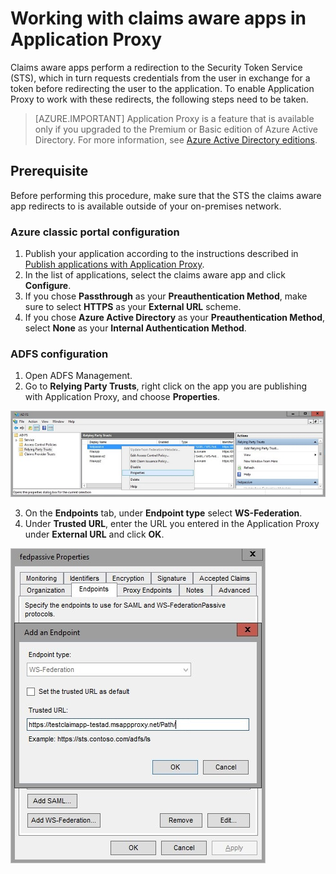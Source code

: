 <properties
    pageTitle="Working with Claims Aware Apps in Application Proxy"
    description="Covers how to get up and running with Azure AD Application Proxy."
    services="active-directory"
    documentationCenter=""
    authors="kgremban"
    manager="stevenpo"
    editor=""/>

<tags
    ms.service="active-directory"
    ms.workload="identity"
    ms.tgt_pltfrm="na"
    ms.devlang="na"
    ms.topic="article"
    ms.date="12/08/2015"
    ms.author="kgremban"/>



# Working with claims aware apps in Application Proxy

Claims aware apps perform a redirection to the Security Token Service (STS), which in turn requests credentials from the user in exchange for a token before redirecting the user to the application. To enable Application Proxy to work with these redirects, the following steps need to be taken.

> [AZURE.IMPORTANT] Application Proxy is a feature that is available only if you upgraded to the Premium or Basic edition of Azure Active Directory. For more information, see [Azure Active Directory editions](active-directory-editions.md).


## Prerequisite

Before performing this procedure, make sure that the STS the claims aware app redirects to is available outside of your on-premises network.


### Azure classic portal configuration

1. Publish your application according to the instructions described in [Publish applications with Application Proxy](active-directory-application-proxy-publish.md).
2. In the list of applications, select the claims aware app and click **Configure**.
3. If you chose **Passthrough** as your **Preauthentication Method**, make sure to select **HTTPS** as your **External URL** scheme.
4. If you chose **Azure Active Directory** as your **Preauthentication Method**, select **None** as your **Internal Authentication Method**.


### ADFS configuration

1. Open ADFS Management.
2. Go to **Relying Party Trusts**, right click on the app you are publishing with Application Proxy, and choose **Properties**.

![Relying Party Trusts right click on app name - screentshot](./media/active-directory-application-proxy-claims-aware-apps/appproxyrelyingpartytrust.png)

3. On the **Endpoints** tab, under **Endpoint type** select **WS-Federation**.
4. Under **Trusted URL**, enter the URL you entered in the Application Proxy under **External URL** and click **OK**.

![Add an Endpoint - set Trusted URL value - screenshot](./media/active-directory-application-proxy-claims-aware-apps/appproxyendpointtrustedurl.png)


